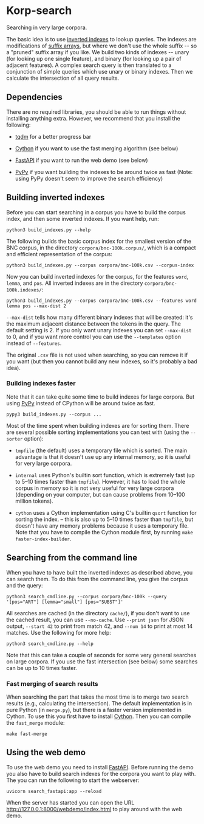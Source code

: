 
# Korp-search

Searching in very large corpora.

The basic idea is to use [inverted indexes](https://en.wikipedia.org/wiki/Inverted_index) to lookup queries. 
The indexes are modifications of [suffix arrays](https://en.wikipedia.org/wiki/Suffix_array), but where we don't use the whole suffix -- so a "pruned" suffix array if you like. 
We build two kinds of indexes -- unary (for looking up one single feature), and binary (for looking up a pair of adjacent features). 
A complex search query is then translated to a conjunction of simple queries which use unary or binary indexes. 
Then we calculate the intersection of all query results.

## Dependencies

There are no required libraries, you should be able to run things without installing anything extra. 
However, we recommend that you install the following:

- [tqdm](https://pypi.org/project/tqdm/) for a better progress bar

- [Cython](https://pypi.org/project/cython/) if you want to use the fast merging algorithm (see below)

- [FastAPI](https://pypi.org/project/fastapi/) if you want to run the web demo (see below)

- [PyPy](https://www.pypy.org/) if you want building the indexes to be around twice as fast
  (Note: using PyPy doesn't seem to improve the search efficiency)

## Building inverted indexes

Before you can start searching in a corpus you have to build the corpus index, and then some inverted indexes. If you want help, run:

    python3 build_indexes.py --help

The following builds the basic corpus index for the smallest version of the BNC corpus, in the directory `corpora/bnc-100k.corpus/`, which is a compact and efficient representation of the corpus:

    python3 build_indexes.py --corpus corpora/bnc-100k.csv --corpus-index

Now you can build inverted indexes for the corpus, for the features `word`, `lemma`, and `pos`. All inverted indexes are in the directory `corpora/bnc-100k.indexes/`:

    python3 build_indexes.py --corpus corpora/bnc-100k.csv --features word lemma pos --max-dist 2

`--max-dist` tells how many different binary indexes that will be created: 
it's the maximum adjacent distance between the tokens in the query. The default setting is 2. 
If you only want unary indexes you can set `--max-dist` to 0, 
and if you want more control you can use the `--templates` option instead of `--features`.

The original `.csv` file is not used when searching, so you can remove it if you want 
(but then you cannot build any new indexes, so it's probably a bad idea).

### Building indexes faster

Note that it can take quite some time to build indexes for large corpora. 
But using [PyPy](https://www.pypy.org/) instead of CPython will be around twice as fast.

    pypy3 build_indexes.py --corpus ...

Most of the time spent when building indexes are for sorting them. 
There are several possible sorting implementations you can test with (using the `--sorter` option):

- `tmpfile` (the default) uses a temporary file which is sorted. 
  The main advantage is that it doesn't use up any internal memory, so it is useful for very large corpora.

- `internal` uses Python's builtin sort function, which is extremely fast
  (up to 5–10 times faster than `tmpfile`).
  However, it has to load the whole corpus in memory so it is not very useful for very large corpora
  (depending on your computer, but can cause problems from 10–100 million tokens).

- `cython` uses a Cython implementation using C's builtin `qsort` function for sorting the index.
  – this is also up to 5–10 times faster than `tmpfile`, but doesn't have any memory problems
  because it uses a temporary file.
  Note that you have to compile the Cython module first, by running `make faster-index-builder`.

## Searching from the command line

When you have to have built the inverted indexes as described above, you can search them.
To do this from the command line, you give the corpus and the query:

    python3 search_cmdline.py --corpus corpora/bnc-100k --query '[pos="ART"] [lemma="small"] [pos="SUBST"]'

All searches are cached (in the directory `cache/`), if you don't want to use the cached result, you can use `--no-cache`. 
Use `--print json` for JSON output, `--start 42` to print from match 42, and `--num 14` to print at most 14 matches. 
Use the following for more help: 

    python3 search_cmdline.py --help

Note that this can take a couple of seconds for some very general searches on large corpora. 
If you use the fast intersection (see below) some searches can be up to 10 times faster.

### Fast merging of search results

When searching the part that takes the most time is to merge two search results (e.g., calculating the intersection). 
The default implementation is in pure Python (in `merge.py`), but there is a faster version implemented in Cython. 
To use this you first have to install [Cython](https://cython.readthedocs.io/en/stable/src/quickstart/install.html). 
Then you can compile the `fast_merge` module:

    make fast-merge


## Using the web demo

To use the web demo you need to install [FastAPI](https://pypi.org/project/fastapi/). 
Before running the demo you also have to build search indexes for the corpora you want to play with. 
The you can run the following to start the webserver:

    uvicorn search_fastapi:app --reload

When the server has started you can open the URL <http://127.0.0.1:8000/webdemo/index.html> to play around with the web demo.

